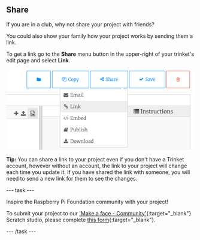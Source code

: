 ## Share

If you are in a club, why not share your project with friends?

You could also show your family how your project works by sending them a link. 

To get a link go to the **Share** menu button in the upper-right of your trinket's edit page and select **Link**.

![The `Share` menu button extended with `Link` highlighted.](images/share-button.png)

**Tip:** You can share a link to your project even if you don't have a Trinket account, however without an account, the link to your project will change each time you update it. If you have shared the link with someone, you will need to send a new link for them to see the changes. 

--- task ---

Inspire the Raspberry Pi Foundation community with your project!

To submit your project to our ['Make a face - Community'](https://wke.lt/w/s/8sVH4f){:target="_blank"} Scratch studio, please complete [this form](https://form.raspberrypi.org/f/community-project-submissions){:target="_blank"}.

--- /task ---
